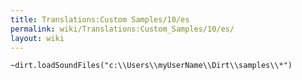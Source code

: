 ```yaml
---
title: Translations:Custom Samples/10/es
permalink: wiki/Translations:Custom_Samples/10/es/
layout: wiki
---
```


    ~dirt.loadSoundFiles("c:\\Users\\myUserName\\Dirt\\samples\\*")
